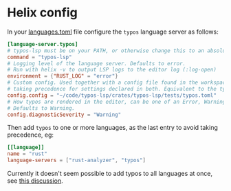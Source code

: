 # Helix config

In your [languages.toml](https://docs.helix-editor.com/languages.html) file configure the `typos` language server as follows:

```toml
[language-server.typos]
# typos-lsp must be on your PATH, or otherwise change this to an absolute path to typos-lsp
command = "typos-lsp"
# Logging level of the language server. Defaults to error.
# Run with helix -v to output LSP logs to the editor log (:log-open)
environment = {"RUST_LOG" = "error"}
# Custom config. Used together with a config file found in the workspace or its parents,
# taking precedence for settings declared in both. Equivalent to the typos `--config` cli argument.
config.config = "~/code/typos-lsp/crates/typos-lsp/tests/typos.toml"
# How typos are rendered in the editor, can be one of an Error, Warning, Info or Hint.
# Defaults to Warning.
config.diagnosticSeverity = "Warning"
```

Then add `typos` to one or more languages, as the last entry to avoid taking precedence, eg:

```toml
[[language]]
name = "rust"
language-servers = ["rust-analyzer", "typos"]
```

Currently it doesn't seem possible to add typos to all languages at once, see [this discussion](https://github.com/helix-editor/helix/discussions/8850).
